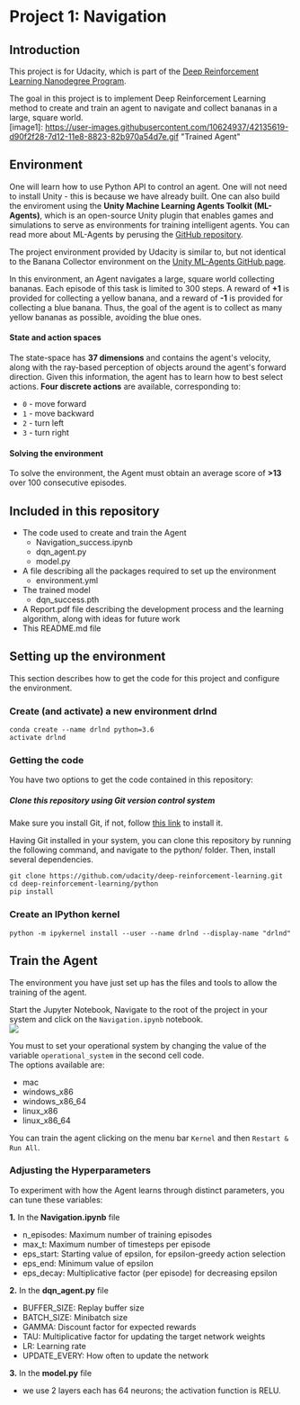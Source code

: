 # Project 1: Navigation

## Introduction
This project is for Udacity, which is part of the [Deep Reinforcement Learning Nanodegree Program](https://www.udacity.com/course/deep-reinforcement-learning-nanodegree--nd893).  

The goal in this project is to implement Deep Reinforcement Learning method to create and train an agent to navigate and collect bananas in a large, square world.  
[image1]: https://user-images.githubusercontent.com/10624937/42135619-d90f2f28-7d12-11e8-8823-82b970a54d7e.gif "Trained Agent"



## Environment
One will learn how to use Python API to control an agent.
One will not need to install Unity - this is because we have already built.
One can also build the enviroment using the **Unity Machine Learning Agents Toolkit (ML-Agents)**, which is an open-source Unity plugin that enables games and simulations to serve as environments for training intelligent agents. You can read more about ML-Agents by perusing the [GitHub repository](https://github.com/Unity-Technologies/ml-agents).  

The project environment provided by Udacity is similar to, but not identical to the Banana Collector environment on the [Unity ML-Agents GitHub page](https://github.com/Unity-Technologies/ml-agents/blob/master/docs/Learning-Environment-Examples.md#banana-collector).  

In this environment, an Agent navigates a large, square world collecting bananas. Each episode of this task is limited to 300 steps. A reward of **+1** is provided for collecting a yellow banana, and a reward of **-1** is provided for collecting a blue banana. Thus, the goal of the agent is to collect as many yellow bananas as possible, avoiding the blue ones.

#### State and action spaces
The state-space has **37 dimensions** and contains the agent's velocity, along with the ray-based perception of objects around the agent's forward direction. Given this information, the agent has to learn how to best select actions. **Four discrete actions** are available, corresponding to:

- `0` - move forward
- `1` - move backward
- `2` - turn left
- `3` - turn right

#### Solving the environment
To solve the environment, the Agent must obtain an average score of **>13** over 100 consecutive episodes.


## Included in this repository

* The code used to create and train the Agent
  * Navigation_success.ipynb
  * dqn_agent.py
  * model.py
* A file describing all the packages required to set up the environment
  * environment.yml
* The trained model
  * dqn_success.pth
* A Report.pdf file describing the development process and the learning algorithm, along with ideas for future work
* This README.md file

## Setting up the environment

This section describes how to get the code for this project and configure the environment.

### Create (and activate) a new environment drlnd
```
conda create --name drlnd python=3.6 
activate drlnd
```
### Getting the code
You have two options to get the code contained in this repository:
#####  Clone this repository using Git version control system
Make sure you install Git, if not, follow [this link](https://git-scm.com/downloads) to install it.

Having Git installed in your system, you can clone this repository by running the following command, and navigate to the python/ folder. Then, install several dependencies.
```
git clone https://github.com/udacity/deep-reinforcement-learning.git
cd deep-reinforcement-learning/python
pip install 
```
### Create an IPython kernel 
```
python -m ipykernel install --user --name drlnd --display-name "drlnd"
```


## Train the Agent
The environment you have just set up has the files and tools to allow the training of the agent.  

Start the Jupyter Notebook, Navigate to the root of the project in your system and click on the `Navigation.ipynb` notebook.  
![](./img/jupyter_notebook_workspace.png)  

You must to set your operational system by changing the value of the variable `operational_system` in the second cell code.  
The options available are:

* mac
* windows_x86
* windows\_x86\_64
* linux_x86
* linux\_x86\_64  

You can train the agent clicking on the menu bar `Kernel` and then `Restart & Run All`.  
 


### Adjusting the Hyperparameters
To experiment with how the Agent learns through distinct parameters, you can tune these variables:  

**1.** In the **Navigation.ipynb** file  

* n_episodes: Maximum number of training episodes
* max_t: Maximum number of timesteps per episode
* eps_start: Starting value of epsilon, for epsilon-greedy action selection
* eps_end: Minimum value of epsilon
* eps_decay: Multiplicative factor (per episode) for decreasing epsilon  

**2.** In the **dqn_agent.py** file

* BUFFER_SIZE: Replay buffer size
* BATCH_SIZE: Minibatch size
* GAMMA: Discount factor for expected rewards
* TAU: Multiplicative factor for updating the target network weights
* LR: Learning rate
* UPDATE_EVERY: How often to update the network

**3.** In the **model.py** file
* we use 2 layers each has 64 neurons; the activation function is RELU. 


